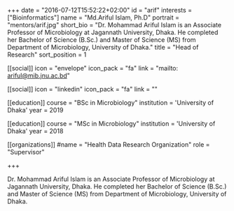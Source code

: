 +++
date = "2016-07-12T15:52:22+02:00"
id = "arif"
interests = ["Bioinformatics"]
name = "Md.Ariful Islam, Ph.D"
portrait = "mentors/arif.jpg"
short_bio = "Dr. Mohammad Ariful Islam is an Associate Professor of Microbiology at Jagannath University, Dhaka. He completed her Bachelor of Science (B.Sc.) and Master of Science (MS) from Department of Microbiology, University of Dhaka."
title = "Head of Research"
sort_position = 1

[[social]]
    icon = "envelope"
    icon_pack = "fa"
    link = "mailto: ariful@mib.jnu.ac.bd"

[[social]]
    icon = "linkedin"
    icon_pack = "fa"
    link = ""

[[education]]
    course = "BSc in Microbiology"
    institution = 'University of Dhaka'
    year = 2019

[[education]]
    course = "MSc in Microbiology"
    institution = 'University of Dhaka'
    year = 2018

[[organizations]]
    #name = "Health Data Research Organization"
    role = "Supervisor"

+++

Dr. Mohammad Ariful Islam is an Associate Professor of Microbiology at Jagannath University, Dhaka. He completed her Bachelor of Science (B.Sc.) and Master of Science (MS) from Department of Microbiology, University of Dhaka.
